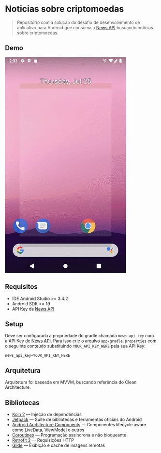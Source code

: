 # Noticias sobre criptomoedas

> Repositório com a solução do desafio de desenvolvimento de aplicativo para Android que consuma a [News API] buscando noticias sobre criptomoedas.

## Demo

![criptonews](https://raw.githubusercontent.com/pedrox-hs/crypto-news-app/master/demo/demo.gif)

## Requisitos

* IDE Android Studio >= 3.4.2
* Android SDK >= 19
* API Key da [News API]

## Setup

Deve ser configurada a propriedade do gradle chamada `news_api_key` com a API Key de [News API].
Para isso crie o arquivo `app/gradle.properties` com o seguinte conteúdo substituindo `YOUR_API_KEY_HERE` pela sua API Key:

```
news_api_key=YOUR_API_KEY_HERE
```

## Arquitetura

Arquitetura foi baseada em MVVM, buscando referência do Clean Architecture.

## Bibliotecas

* [Koin 2](https://insert-koin.io/) — Injeção de dependências
* [Jetpack](https://developer.android.com/jetpack/androidx) — Suíte de bibliotecas e ferramentas oficiais do Android
* [Android Architecture Components](https://developer.android.com/topic/libraries/architecture/) — Componentes lifecycle aware como LiveData, ViewModel e outros
* [Coroutines](https://kotlinlang.org/docs/reference/coroutines-overview.html) — Programação assíncrona e não bloqueante
* [Retrofit 2](http://square.github.io/retrofit/) — Requisições HTTP
* [Glide](https://bumptech.github.io/glide/) — Exibição e cache de imagens remotas

[News API]: https://newsapi.org/
